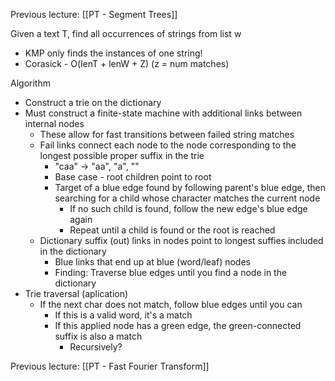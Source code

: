 Previous lecture: [[PT - Segment Trees]]


Given a text T, find all occurrences of strings from list w
- KMP only finds the instances of one string!
- Corasick - O(lenT + lenW + Z) (z = num matches)

Algorithm
- Construct a trie on the dictionary
- Must construct a finite-state machine with additional links between internal nodes
	- These allow for fast transitions between failed string matches
	- Fail links connect each node to the node corresponding to the longest possible proper suffix in the trie
		- "caa" -> "aa", "a", ""
		- Base case - root children point to root
		- Target of a blue edge found by following parent's blue edge, then searching for a child whose character matches the current node
			- If no such child is found, follow the new edge's blue edge again
			- Repeat until a child is found or the root is reached
	- Dictionary suffix (out) links in nodes point to longest suffies included in the dictionary
		- Blue links that end up at blue (word/leaf) nodes
		- Finding: Traverse blue edges until you find a node in the dictionary
- Trie traversal (aplication)
	- If the next char does not match, follow blue edges until you can
		- If this is a valid word, it's a match
		- If this applied node has a green edge, the green-connected suffix is also a match
			- Recursively?


Previous lecture: [[PT - Fast Fourier Transform]]